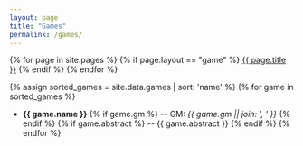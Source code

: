 ```yaml
---
layout: page
title: "Games"
permalink: /games/
---
```


{% for page in site.pages %}
  {% if page.layout == "game" %}
  <a class="page-link" href="{{ page.url | prepend: site.baseurl }}">{{ page.title }}</a>
  {% endif %}
{% endfor %}

{% assign sorted_games = site.data.games | sort: 'name' %}
{% for game in sorted_games %}
  - **{{ game.name }}** {% if game.gm %} -- GM: *{{ game.gm || join: ', ' }}* {% endif %} {% if game.abstract %} -- {{ game.abstract }} {% endif %}
{% endfor %}

